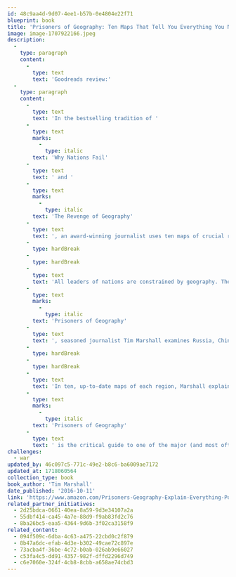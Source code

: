 ```yaml
---
id: 48c9aa4d-9d07-4ee1-b57b-0e4804e22f71
blueprint: book
title: 'Prisoners of Geography: Ten Maps That Tell You Everything You Need to Know About Global Politics (2015)'
image: image-1707922166.jpeg
description:
  -
    type: paragraph
    content:
      -
        type: text
        text: 'Goodreads review:'
  -
    type: paragraph
    content:
      -
        type: text
        text: 'In the bestselling tradition of '
      -
        type: text
        marks:
          -
            type: italic
        text: 'Why Nations Fail'
      -
        type: text
        text: ' and '
      -
        type: text
        marks:
          -
            type: italic
        text: 'The Revenge of Geography'
      -
        type: text
        text: ', an award-winning journalist uses ten maps of crucial regions to explain the geo-political strategies of the world powers.'
      -
        type: hardBreak
      -
        type: hardBreak
      -
        type: text
        text: 'All leaders of nations are constrained by geography. Their choices are limited by mountains, rivers, seas, and concrete. To understand world events, news organizations and other authorities often focus on people, ideas, and political movements, but without geography, we never have the full picture. Now, in the relevant and timely '
      -
        type: text
        marks:
          -
            type: italic
        text: 'Prisoners of Geography'
      -
        type: text
        text: ', seasoned journalist Tim Marshall examines Russia, China, the USA, Latin America, the Middle East, Africa, Europe, Japan and Korea, and Greenland and the Arctic—their weather, seas, mountains, rivers, deserts, and borders—to provide a context often missing from our political reportage: how the physical characteristics of these countries affect their strengths and vulnerabilities and the decisions made by their leaders.'
      -
        type: hardBreak
      -
        type: hardBreak
      -
        type: text
        text: 'In ten, up-to-date maps of each region, Marshall explains in clear and engaging prose the complex geo-political strategies of these key parts of the globe. What does it mean that Russia must have a navy, but also has frozen ports six months a year? How does this affect Putin’s treatment of Ukraine? How is China’s future constrained by its geography? Why will Europe never be united? Why will America never be invaded? Shining a light on the unavoidable physical realities that shape all of our aspirations and endeavors, '
      -
        type: text
        marks:
          -
            type: italic
        text: 'Prisoners of Geography'
      -
        type: text
        text: ' is the critical guide to one of the major (and most often overlooked) determining factors in world history.'
challenges:
  - war
updated_by: 46c097c5-771c-49e2-b8c6-ba6009ae7172
updated_at: 1718060564
collection_type: book
book_author: 'Tim Marshall'
date_published: '2016-10-11'
link: 'https://www.amazon.com/Prisoners-Geography-Explain-Everything-Politics/dp/1501121472'
related_partner_initiatives:
  - 2d25bdca-0661-40ea-8a59-9d3e34107a2a
  - 55dbf414-ca45-4a7e-88d9-f9ab83fd2c76
  - 8ba26bc5-eaa5-4364-9d6b-3f02ca3158f9
related_content:
  - 094f509c-6dba-4c63-a475-22cbd0c2f879
  - 8b47a6dc-efab-4d3e-b302-49cae72c897e
  - 73acba4f-36be-4c72-b0ab-026ab9e66027
  - c53fa4c5-dd91-4357-982f-dffd2296d749
  - c6e7060e-324f-4cb8-8cbb-a658ae74cbd3
---
```

